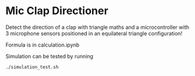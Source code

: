 # Mic Clap Directioner

Detect the direction of a clap with triangle maths and a microcontroller with 3 microphone sensors positioned in an equilateral triangle configuration!

Formula is in calculation.ipynb

Simulation can be tested by running

```sh
./simulation_test.sh
```